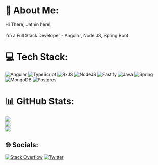 # 💫 About Me:
Hi There, Jathin here!<br><br>I'm a Full Stack Developer - Angular, Node JS, Spring Boot

# 💻 Tech Stack:
![Angular](https://img.shields.io/badge/angular-%23DD0031.svg?style=for-the-badge&logo=angular&logoColor=white) ![TypeScript](https://img.shields.io/badge/typescript-%23007ACC.svg?style=for-the-badge&logo=typescript&logoColor=white) ![RxJS](https://img.shields.io/badge/rxjs-%23B7178C.svg?style=for-the-badge&logo=reactivex&logoColor=white) ![NodeJS](https://img.shields.io/badge/node.js-6DA55F?style=for-the-badge&logo=node.js&logoColor=white) ![Fastify](https://img.shields.io/badge/fastify-%23000000.svg?style=for-the-badge&logo=fastify&logoColor=white) ![Java](https://img.shields.io/badge/java-%23ED8B00.svg?style=for-the-badge&logo=java&logoColor=white) ![Spring](https://img.shields.io/badge/spring-%236DB33F.svg?style=for-the-badge&logo=spring&logoColor=white) ![MongoDB](https://img.shields.io/badge/MongoDB-%234ea94b.svg?style=for-the-badge&logo=mongodb&logoColor=white) ![Postgres](https://img.shields.io/badge/postgres-%23316192.svg?style=for-the-badge&logo=postgresql&logoColor=white)
# 📊 GitHub Stats:
![](https://github-readme-stats.vercel.app/api?username=fgfb&theme=radical&hide_border=false&include_all_commits=false&count_private=true)<br/>
![](https://github-readme-streak-stats.herokuapp.com/?user=fgfb&theme=radical&hide_border=false)<br/>
![](https://github-readme-stats.vercel.app/api/top-langs/?username=fgfb&theme=radical&hide_border=false&include_all_commits=false&count_private=true&layout=compact)

## 🌐 Socials:
[![Stack Overflow](https://img.shields.io/badge/-Stackoverflow-FE7A16?logo=stack-overflow&logoColor=white)](https://stackoverflow.com/users/9702123) [![Twitter](https://img.shields.io/badge/Twitter-%231DA1F2.svg?logo=Twitter&logoColor=white)](https://twitter.com/https://twitter.com/jathinganta) 
